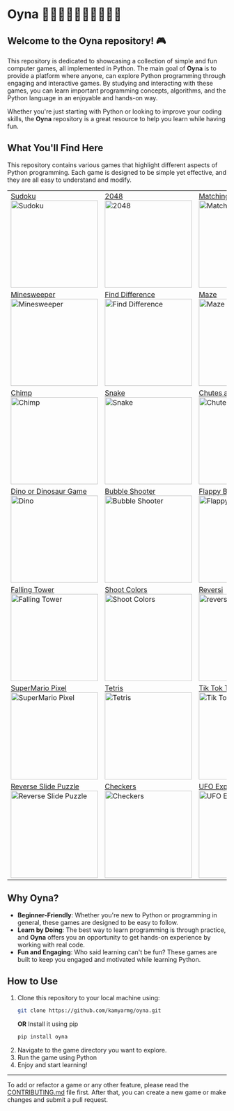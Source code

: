 
# Oyna 💃🏻🕺🏻💃🏿🕺🏿💃🕺

## Welcome to the **Oyna** repository! 🎮

This repository is dedicated to showcasing a collection of simple and fun computer games, all implemented in Python. The main goal of **Oyna** is to provide a platform where anyone, can explore Python programming through engaging and interactive games. By studying and interacting with these games, you can learn important programming concepts, algorithms, and the Python language in an enjoyable and hands-on way.

Whether you're just starting with Python or looking to improve your coding skills, the **Oyna** repository is a great resource to help you learn while having fun.

## What You'll Find Here
This repository contains various games that highlight different aspects of Python programming. Each game is designed to be simple yet effective, and they are all easy to understand and modify.




<table>
   <tr>
      <td><a href="https://github.com/kamyarmg/oyna/tree/main/src/oyna/sudoku/"> Sudoku </a> </br><img src="https://raw.githubusercontent.com/kamyarmg/oyna/refs/heads/main/docs/images/sudoku.png" alt="Sudoku" width=200/> </td>
      <td><a href="https://github.com/kamyarmg/oyna/tree/main/src/oyna/twenty_forty_eight_2048/">2048</a> </br><img src="https://raw.githubusercontent.com/kamyarmg/oyna/refs/heads/main/docs/images/2048.png" alt="2048" width=200/> </td>
      <td><a href="https://github.com/kamyarmg/oyna/tree/main/src/oyna/matching/">Matching</a> </br><img src="https://raw.githubusercontent.com/kamyarmg/oyna/refs/heads/main/docs/images/matching.png" alt="Matching" width=200/> </td>
   </tr>
   <tr>
      <td><a href="https://github.com/kamyarmg/oyna/tree/main/src/oyna/minesweeper/"> Minesweeper </a></br><img src="https://raw.githubusercontent.com/kamyarmg/oyna/refs/heads/main/docs/images/minesweeper.png" alt="Minesweeper" width=200/> </td>
      <td><a href="https://github.com/kamyarmg/oyna/tree/main/src/oyna/find_difference/">Find Difference </a></br><img src="https://raw.githubusercontent.com/kamyarmg/oyna/refs/heads/main/docs/images/find_difference.png" alt="Find Difference" width=200/> </td>
      <td><a href="https://github.com/kamyarmg/oyna/tree/main/src/oyna/maze/"> Maze</a> </br><img src="https://raw.githubusercontent.com/kamyarmg/oyna/refs/heads/main/docs/images/maze.png" alt="Maze" width=200/> </td>
   </tr>
   <tr>
      <td><a href="https://github.com/kamyarmg/oyna/tree/main/src/oyna/chimp/"> Chimp </a></br><img src="https://raw.githubusercontent.com/kamyarmg/oyna/refs/heads/main/docs/images/chimp.png" alt="Chimp" width=200/> </td>
      <td><a href="https://github.com/kamyarmg/oyna/tree/main/src/oyna/snake/"> Snake </a></br><img src="https://raw.githubusercontent.com/kamyarmg/oyna/refs/heads/main/docs/images/snake.png" alt="Snake" width=200/> </td>
      <td><a href="https://github.com/kamyarmg/oyna/tree/main/src/oyna/chutes_and_ladders/"> Chutes and Ladders </a></br><img src="https://raw.githubusercontent.com/kamyarmg/oyna/refs/heads/main/docs/images/chutes_and_ladders.png" alt="Chutes and Ladders" width=200/> </td>
   </tr>
   <tr>
      <td><a href="https://github.com/kamyarmg/oyna/tree/main/src/oyna/dino/"> Dino or Dinosaur Game </a></br><img src="https://raw.githubusercontent.com/kamyarmg/oyna/refs/heads/main/docs/images/dino.png" alt="Dino" width=200/></td>
      <td><a href="https://github.com/kamyarmg/oyna/tree/main/src/oyna/bubble_shooter/"> Bubble Shooter </a></br><img src="https://raw.githubusercontent.com/kamyarmg/oyna/refs/heads/main/docs/images/bubble_shooter.png" alt="Bubble Shooter" width=200/></td>
      <td><a href="https://github.com/kamyarmg/oyna/tree/main/src/oyna/flappy_bird/"> Flappy Bird </a></br><img src="https://raw.githubusercontent.com/kamyarmg/oyna/refs/heads/main/docs/images/flappy_birds.png" alt="Flappy Bird" width=200/> </td>
   </tr>
   <tr>
      <td><a href="https://github.com/kamyarmg/oyna/tree/main/src/oyna/falling_tower/"> Falling Tower </a></br><img src="https://raw.githubusercontent.com/kamyarmg/oyna/refs/heads/main/docs/images/falling_tower.png" alt="Falling Tower" width=200/></td>
      <td><a href="https://github.com/kamyarmg/oyna/tree/main/src/oyna/shoot_colors/"> Shoot Colors </a></br><img src="https://raw.githubusercontent.com/kamyarmg/oyna/refs/heads/main/docs/images/shoot_colors.png" alt="Shoot Colors" width=200/></td>
      <td><a href="https://github.com/kamyarmg/oyna/tree/main/src/oyna/reversi/"> Reversi </a></br><img src="https://raw.githubusercontent.com/kamyarmg/oyna/refs/heads/main/docs/images/reversi.png" alt="reversi" width=200/>
      </td>
   </tr>
   <tr>
      <td><a href="https://github.com/kamyarmg/oyna/tree/main/src/oyna/supermario_pixel/"> SuperMario Pixel </a></br><img src="https://raw.githubusercontent.com/kamyarmg/oyna/refs/heads/main/docs/images/supermario_pixel.png" alt="SuperMario Pixel" width=200/></td>
      <td><a href="https://github.com/kamyarmg/oyna/tree/main/src/oyna/tetris/"> Tetris </a></br><img src="https://raw.githubusercontent.com/kamyarmg/oyna/refs/heads/main/docs/images/tetris.png" alt="Tetris" width=200/>
      </td>
      </td><td><a href="https://github.com/kamyarmg/oyna/tree/main/src/oyna/tik_tok_toe/"> Tik Tok Toe </a></br><img src="https://raw.githubusercontent.com/kamyarmg/oyna/refs/heads/main/docs/images/tiktoktoe.png" alt="Tik Tok Toe" width=200/></td>
   </tr>
   <tr>
      <td><a href="https://github.com/kamyarmg/oyna/tree/main/src/oyna/reverse_slide_puzzle/"> Reverse Slide Puzzle </a></br><img src="https://raw.githubusercontent.com/kamyarmg/oyna/refs/heads/main/docs/images/reverse_slide_puzzle.png" alt="Reverse Slide Puzzle" width=200/>
      <td><a href="https://github.com/kamyarmg/oyna/tree/main/src/oyna/checkers/"> Checkers </a></br><img src="https://raw.githubusercontent.com/kamyarmg/oyna/refs/heads/main/docs/images/checkers.png" alt="Checkers" width=200 />
      <td><a href="https://github.com/kamyarmg/oyna/tree/main/src/oyna/explosion/">UFO Explosion </a></br><img src="https://raw.githubusercontent.com/kamyarmg/oyna/refs/heads/main/docs/images/explosion.png" alt="UFO Explosion" width=200/></td>

   </tr>

</table>

## Why Oyna?
- **Beginner-Friendly**: Whether you're new to Python or programming in general, these games are designed to be easy to follow.
- **Learn by Doing**: The best way to learn programming is through practice, and **Oyna** offers you an opportunity to get hands-on experience by working with real code.
- **Fun and Engaging**: Who said learning can't be fun? These games are built to keep you engaged and motivated while learning Python.

## How to Use
1. Clone this repository to your local machine using:
   ```bash
   git clone https://github.com/kamyarmg/oyna.git
   ```
   **OR** Install it using pip
   ```bash
   pip install oyna
   ```
2. Navigate to the game directory you want to explore.
3. Run the game using Python
4. Enjoy and start learning!

---
To add or refactor a game or any other feature, please read the [CONTRIBUTING.md](https://github.com/kamyarmg/oyna/tree/main/CONTRIBUTING.md) file first. After that, you can create a new game or make changes and submit a pull request.
